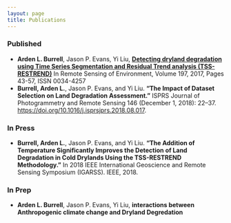 ```yaml
---
layout: page
title: Publications 
---
```

### Published   
 - **Arden L. Burrell**, Jason P. Evans, Yi Liu, [**Detecting dryland degradation using Time Series Segmentation and Residual Trend analysis (TSS-RESTREND)**](http://www.sciencedirect.com/science/article/pii/S0034425717302171) In Remote Sensing of Environment, Volume 197, 2017, Pages 43-57, ISSN 0034-4257
 - **Burrell, Arden L.**, Jason P. Evans, and Yi Liu. **“The Impact of Dataset Selection on Land Degradation Assessment.”** ISPRS Journal of Photogrammetry and Remote Sensing 146 (December 1, 2018): 22–37. https://doi.org/10.1016/j.isprsjprs.2018.08.017. 

### In Press
 - **Burrell, Arden L.**, Jason P. Evans, and Yi Liu. **“The Addition of Temperature Significantly Improves the Detection of Land Degradation in Cold Drylands Using the TSS-RESTREND Methodology.”** In 2018 IEEE International Geoscience and Remote Sensing Symposium (IGARSS). IEEE, 2018.


### In Prep
 - **Arden L. Burrell**, Jason P. Evans, Yi Liu, **interactions between Anthropogenic climate change and Dryland Degredation**

